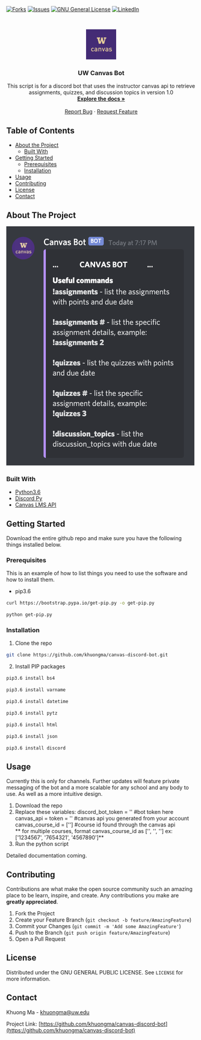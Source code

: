 <!-- PROJECT SHIELDS -->
<!--
*** I'm using markdown "reference style" links for readability.
*** Reference links are enclosed in brackets [ ] instead of parentheses ( ).
*** See the bottom of this document for the declaration of the reference variables
*** for contributors-url, forks-url, etc. This is an optional, concise syntax you may use.
*** https://www.markdownguide.org/basic-syntax/#reference-style-links
-->
[![Forks][forks-shield]][forks-url]
[![Issues][issues-shield]][issues-url]
[![GNU General License][license-shield]][license-url]
[![LinkedIn][linkedin-shield]][linkedin-url]


<!-- PROJECT ICON -->
<br />
<p align="center">
  <a href="https://github.com/
           /canvas-discord-bot">
    <img src="images/icon.png" alt="ICON" width="80" height="80">
  </a>

  <h3 align="center">UW Canvas Bot</h3>
  <p align="center">
    This script is for a discord bot that uses the instructor canvas api to retrieve assignments, quizzes, and discussion topics in version 1.0
    <br />
    <a href="https://github.com/khuongma/canvas-discord-bot"><strong>Explore the docs »</strong></a>
    <br />
    <br />
    <a href="https://github.com/khuongma/canvas-discord-bot/issues">Report Bug</a>
    ·
    <a href="https://github.com/khuongma/canvas-discord-bot/issues">Request Feature</a>
  </p>
</p>



<!-- TABLE OF CONTENTS -->
## Table of Contents

* [About the Project](#about-the-project)
  * [Built With](#built-with)
* [Getting Started](#getting-started)
  * [Prerequisites](#prerequisites)
  * [Installation](#installation)
* [Usage](#usage)
* [Contributing](#contributing)
* [License](#license)
* [Contact](#contact)



<!-- ABOUT THE PROJECT -->
## About The Project

[![Product Name Screen Shot][product-screenshot]](https://example.com)


### Built With

* [Python3.6](https://www.python.org/downloads/release/python-360/)
* [Discord Py](https://discordpy.readthedocs.io/en/latest/api.html)
* [Canvas LMS API](https://canvas.instructure.com/doc/api/)



<!-- GETTING STARTED -->
## Getting Started

Download the entire github repo and make sure you have the following things installed below.

### Prerequisites

This is an example of how to list things you need to use the software and how to install them.
* pip3.6
```sh
curl https://bootstrap.pypa.io/get-pip.py -o get-pip.py
```
```sh
python get-pip.py
```
### Installation

1. Clone the repo
```sh
git clone https://github.com/khuongma/canvas-discord-bot.git
```
2. Install PIP packages
```sh
pip3.6 install bs4
```
```sh
pip3.6 install varname
```
```sh
pip3.6 install datetime
```
```sh
pip3.6 install pytz
```
```sh
pip3.6 install html
```
```sh
pip3.6 install json
```
```sh
pip3.6 install discord
```



<!-- USAGE EXAMPLES -->
## Usage

Currently this is only for channels. Further updates will feature private messaging of the bot and a more scalable for any school and any body to use. As well as a more intuitive design.

1. Download the repo
2. Replace these variables: 
discord_bot_token = '' #bot token here
canvas_api = token = '' #canvas api you generated from your account
canvas_course_id = \[''\] #course id found through the canvas api
<br> ** for multiple courses, format canvas_course_id as ['', '', ''] ex: ['1234567', '7654321', '4567890']**
3. Run the python script

Detailed documentation coming.



<!-- CONTRIBUTING -->
## Contributing

Contributions are what make the open source community such an amazing place to be learn, inspire, and create. Any contributions you make are **greatly appreciated**.

1. Fork the Project
2. Create your Feature Branch (`git checkout -b feature/AmazingFeature`)
3. Commit your Changes (`git commit -m 'Add some AmazingFeature'`)
4. Push to the Branch (`git push origin feature/AmazingFeature`)
5. Open a Pull Request



<!-- LICENSE -->
## License

Distributed under the GNU GENERAL PUBLIC LICENSE. See `LICENSE` for more information.



<!-- CONTACT -->
## Contact

Khuong Ma - khuongma@uw.edu

Project Link: [https://github.com/khuongma/canvas-discord-bot](https://github.com/khuongma/canvas-discord-bot)



<!-- MARKDOWN LINKS & IMAGES -->
<!-- https://www.markdownguide.org/basic-syntax/#reference-style-links -->
[contributors-shield]: https://img.shields.io/github/contributors/khuongma/repo.svg?style=flat-square
[contributors-url]: https://github.com/khuongma/canvas-discord-bot/graphs/contributors
[forks-shield]: https://img.shields.io/github/forks/khuongma/canvas-discord-bot.svg?style=flat-square
[forks-url]: https://github.com/khuongma/canvas-discord-bot/network/members
[stars-shield]: https://img.shields.io/github/stars/khuongma/canvas-discord-bot.svg?style=flat-square
[stars-url]: https://github.com/khuongma/canvas-discord-bot/stargazers
[issues-shield]: https://img.shields.io/github/issues/khuongma/canvas-discord-bot.svg?style=flat-square
[issues-url]: https://github.com/khuongma/canvas-discord-bot/issues
[license-shield]: https://img.shields.io/github/license/khuongma/canvas-discord-bot.svg?style=flat-square
[license-url]: https://github.com/khuongma/canvas-discord-bot/blob/main/LICENSE
[linkedin-shield]: https://img.shields.io/badge/-LinkedIn-black.svg?style=flat-square&logo=linkedin&colorB=555
[linkedin-url]: https://linkedin.com/in/khuongma
[product-screenshot]: images/screenshot.png

